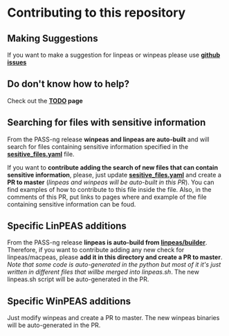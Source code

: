 # Contributing to this repository

## Making Suggestions 
If you want to make a suggestion for linpeas or winpeas please use **[github issues](https://github.com/khulnasoft/pass-ng/issues)**

## Do don't know how to help?
Check out the **[TODO](https://github.com/khulnasoft/PASS-ng/blob/master/TODO.md) page**

## Searching for files with sensitive information
From the PASS-ng release **winpeas and linpeas are auto-built** and will search for files containing sensitive information specified in the **[sesitive_files.yaml](https://github.com/khulnasoft/pass-ng/blob/master/build_lists/sensitive_files.yaml)** file.

If you want to **contribute adding the search of new files that can contain sensitive information**, please, just update **[sesitive_files.yaml](https://github.com/khulnasoft/pass-ng/blob/master/build_lists/sensitive_files.yaml)** and create a **PR to master** (*linpeas and winpeas will be auto-built in this PR*). You can find examples of how to contribute to this file inside the file.
Also, in the comments of this PR, put links to pages where and example of the file containing sensitive information can be foud.

## Specific LinPEAS additions
From the PASS-ng release **linpeas is auto-build from [linpeas/builder](https://github.com/khulnasoft/pass-ng/blob/master/linPEAS/builder/)**. Therefore, if you want to contribute adding any new check for linpeas/macpeas, please **add it in this directory and create a PR to master**. *Note that some code is auto-generated in the python but most of it it's just written in different files that willbe merged into linpeas.sh*.
The new linpeas.sh script will be auto-generated in the PR.

## Specific WinPEAS additions
Just modify winpeas and create a PR to master.
The new winpeas binaries will be auto-generated in the PR.
